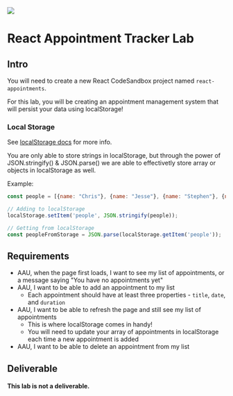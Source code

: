 <img src="https://i.imgur.com/u8uvaan.jpg">

# React Appointment Tracker Lab

## Intro

You will need to create a new React CodeSandbox project named `react-appointments`.

For this lab, you will be creating an appointment management system that will persist your data using localStorage!

### Local Storage

See [localStorage docs](https://developer.mozilla.org/en-US/docs/Web/API/Window/localStorage) for more info.

You are only able to store strings in localStorage, but through the power of JSON.stringify() & JSON.parse() we are able to effectivetly store array or objects in localStorage as well.

Example:

```js
const people = [{name: "Chris"}, {name: "Jesse"}, {name: "Stephen"}, {name: "Drew"}]

// Adding to localStorage
localStorage.setItem('people', JSON.stringify(people));

// Getting from localStorage
const peopleFromStorage = JSON.parse(localStorage.getItem('people'));
```

## Requirements

  - AAU, when the page first loads, I want to see my list of appointments, or a message saying "You have no appointments yet"
  - AAU, I want to be able to add an appointment to my list
    - Each appointment should have at least three properties - `title`, `date`, and `duration`
  - AAU, I want to be able to refresh the page and still see my list of appointments
    - This is where localStorage comes in handy!
    - You will need to update your array of appointments in localStorage each time a new appointment is added
  - AAU, I want to be able to delete an appointment from my list


## Deliverable

#### This lab is not a deliverable.
